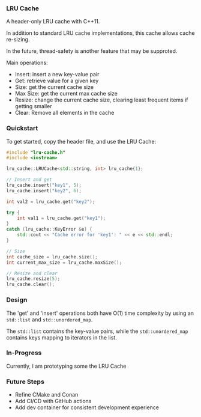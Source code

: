 ### LRU Cache
A header-only LRU cache with C++11.

In addition to standard LRU cache implementations, this cache allows cache re-sizing.

In the future, thread-safety is another feature that may be supproted. 

Main operations:
- Insert: insert a new key-value pair
- Get: retrieve value for a given key
- Size: get the current cache size
- Max Size: get the current max cache size
- Resize: change the current cache size, clearing least frequent items if getting smaller
- Clear: Remove all elements in the cache   

### Quickstart
To get started, copy the header file, and use the LRU Cache: 

```cpp
#include "lru-cache.h"
#include <iostream>

lru_cache::LRUCache<std::string, int> lru_cache{1};

// Insert and get
lru_cache.insert("key1", 5);
lru_cache.insert("key2", 6);

int val2 = lru_cache.get("key2");

try {
    int val1 = lru_cache.get("key1");
}
catch (lru_cache::KeyError &e) {
    std::cout << "Cache error for 'key1': " << e << std::endl;
}

// Size
int cache_size = lru_cache.size();
int current_max_size = lru_cache.maxSize();

// Resize and clear
lru_cache.resize(5);
lru_cache.clear();
```

### Design
The 'get' and 'insert' operations both have O(1) time complexity by using an `std::list` and `std::unordered_map`.

The `std::list` contains the key-value pairs, while the `std::unordered_map` contains keys mapping to iterators in the list.

### In-Progress
Currently, I am prototyping some the LRU Cache

### Future Steps
- Refine CMake and Conan
- Add CI/CD with GitHub actions
- Add dev container for consistent development experience
